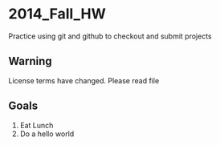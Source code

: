 2014_Fall_HW
============

Practice using git and github to checkout and submit projects

Warning
-------
License terms have changed. Please read file

Goals
-----
1. Eat Lunch
2. Do a hello world